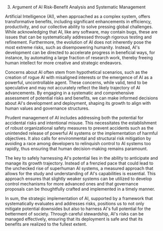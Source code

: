3. Argument of AI Risk-Benefit Analysis and Systematic Management

Artificial Intelligence (AI), when approached as a complex system, offers transformative benefits, including significant enhancements in efficiency, productivity, and our collective ability to solve pressing global challenges. While acknowledging that AI, like any software, may contain bugs, these are issues that can be systematically addressed through rigorous testing and refinement. Furthermore, the evolution of AI does not inherently pose the most extreme risks, such as disempowering humanity. Instead, AI's development can be directed to accelerate progress in beneficial ways, for instance, by automating a large fraction of research work, thereby freeing human intellect for more creative and strategic endeavors.

Concerns about AI often stem from hypothetical scenarios, such as the creation of rogue AI with misaligned interests or the emergence of AI as a powerful, uncontrollable agent. These concerns, while valid, tend to be speculative and may not accurately reflect the likely trajectory of AI advancements. By engaging in a systematic and comprehensive assessment of potential risks and benefits, we can make informed decisions about AI's development and deployment, shaping its growth to align with human values and governance structures.

Prudent management of AI includes addressing both the potential for accidental risks and intentional misuse. This necessitates the establishment of robust organizational safety measures to prevent accidents such as the unintended release of powerful AI systems or the implementation of harmful objectives. It also calls for environmental and structural risk mitigation by avoiding a race among developers to relinquish control to AI systems too rapidly, thus ensuring that human decision-making remains paramount.

The key to safely harnessing AI's potential lies in the ability to anticipate and manage its growth trajectory. Instead of a frenzied pace that could lead to the unchecked rise of superhuman AI systems, a measured approach that allows for the study and understanding of AI's capabilities is essential. This approach ensures that slightly weaker systems can be utilized to develop control mechanisms for more advanced ones and that governance proposals can be thoughtfully crafted and implemented in a timely manner.

In sum, the strategic implementation of AI, supported by a framework that systematically evaluates and addresses risks, positions us to not only mitigate potential downsides but also to harness AI's full potential for the betterment of society. Through careful stewardship, AI's risks can be managed effectively, ensuring that its deployment is safe and that its benefits are realized to the fullest extent.
